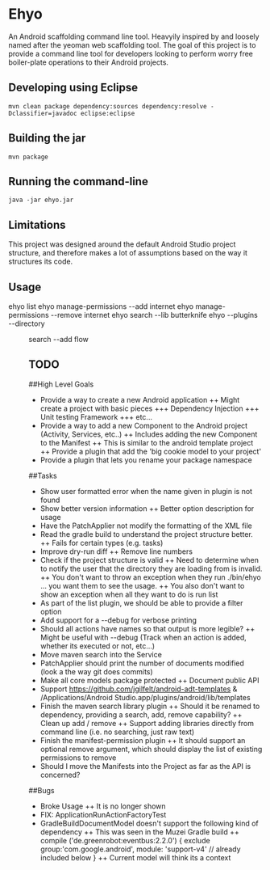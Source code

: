 Ehyo
====
An Android scaffolding command line tool. Heavyily inspired by and loosely named after the yeoman web scaffolding tool. The goal of this project is to provide a command line tool for developers looking to perform worry free boiler-plate operations to their Android projects.

Developing using Eclipse
------------------------
`mvn clean package dependency:sources dependency:resolve -Dclassifier=javadoc eclipse:eclipse`

Building the jar
----------------
`mvn package`

Running the command-line
------------------------
`java -jar ehyo.jar`

Limitations
-----------
This project was designed around the default Android Studio project structure, and therefore makes a lot of assumptions based on the way it structures its code. 

Usage
-----
ehyo list
ehyo manage-permissions --add internet
ehyo manage-permissions --remove internet
ehyo search --lib butterknife
ehyo --plugins <ns> --directory <dir> search --add flow

TODO
----
##High Level Goals
+ Provide a way to create a new Android application
++ Might create a project with basic pieces
+++ Dependency Injection
+++ Unit testing Framework
+++ etc...
+ Provide a way to add a new Component to the Android project (Activity, Services, etc..)
++ Includes adding the new Component to the Manifest
++ This is similar to the android template project
++ Provide a plugin that add the 'big cookie model to your project'
+ Provide a plugin that lets you rename your package namespace

##Tasks
+ Show user formatted error when the name given in plugin is not found
+ Show better version information
++ Better option description for usage
+ Have the PatchApplier not modify the formatting of the XML file
+ Read the gradle build to understand the project structure better.
++ Fails for certain types (e.g. tasks)
+ Improve dry-run diff
++ Remove line numbers
+ Check if the project structure is valid
++ Need to determine when to notify the user that the directory they are loading from is invalid.
++ You don't want to throw an exception when they run ./bin/ehyo ... you want them to see the usage. 
++ You also don't want to show an exception when all they want to do is run list
+ As part of the list plugin, we should be able to provide a filter option
+ Add support for a --debug for verbose printing
+ Should all actions have names so that output is more legible?
++ Might be useful with --debug (Track when an action is added, whether its executed or not, etc...)
+ Move maven search into the Service
+ PatchApplier should print the number of documents modified (look a the way git does commits)
+ Make all core models package protected
++ Document public API
+ Support https://github.com/jgilfelt/android-adt-templates & /Applications/Android Studio.app/plugins/android/lib/templates
+ Finish the maven search library plugin
++ Should it be renamed to dependency, providing a search, add, remove capability?
++ Clean up add / remove
++ Support adding libraries directly from command line (i.e. no searching, just raw text)
+ Finish the manifest-permission plugin
++ It should support an optional remove argument, which should display the list of existing permissions to remove
+ Should I move the Manifests into the Project as far as the API is concerned?

##Bugs
+ Broke Usage
++ It is no longer shown
+ FIX: ApplicationRunActionFactoryTest
+ GradleBuildDocumentModel doesn't support the following kind of dependency
++ This was seen in the Muzei Gradle build
++ compile ('de.greenrobot:eventbus:2.2.0') { exclude group:'com.google.android', module: 'support-v4' // already included below }
++ Current model will think its a context
